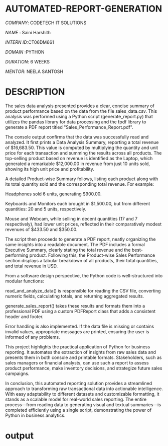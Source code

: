 # AUTOMATED-REPORT-GENERATION


*COMPANY*: CODETECH IT SOLUTIONS

*NAME* : Saini Harshith

*INTERN ID*:CT06DM661

*DOMAIN* :PYTHON 

*DURATION*: 6 WEEKS

*MENTOR*: NEELA SANTOSH

# DESCRIPTION

The sales data analysis presented provides a clear, concise summary of product performance based on the data from the file sales_data.csv. This analysis was performed using a Python script (generate_report.py) that utilizes the pandas library for data processing and the fpdf library to generate a PDF report titled "Sales_Performance_Report.pdf".

The console output confirms that the data was successfully read and analyzed. It first prints a Data Analysis Summary, reporting a total revenue of $16,683.50. This value is computed by multiplying the quantity and unit price for each transaction and summing the results across all products. The top-selling product based on revenue is identified as the Laptop, which generated a remarkable $12,000.00 in revenue from just 10 units sold, showing its high unit price and profitability.

A detailed Product-wise Summary follows, listing each product along with its total quantity sold and the corresponding total revenue. For example:

Headphones sold 6 units, generating $900.00.

Keyboards and Monitors each brought in $1,500.00, but from different quantities: 20 and 5 units, respectively.

Mouse and Webcam, while selling in decent quantities (17 and 7 respectively), had lower unit prices, reflected in their comparatively modest revenues of $433.50 and $350.00.

The script then proceeds to generate a PDF report, neatly organizing the same insights into a readable document. The PDF includes a formal Executive Summary, clearly stating the total revenue and the best-performing product. Following this, the Product-wise Sales Performance section displays a tabular breakdown of all products, their total quantities, and total revenue in USD.

From a software design perspective, the Python code is well-structured into modular functions:

read_and_analyze_data() is responsible for reading the CSV file, converting numeric fields, calculating totals, and returning aggregated results.

generate_sales_report() takes these results and formats them into a professional PDF using a custom PDFReport class that adds a consistent header and footer.

Error handling is also implemented. If the data file is missing or contains invalid values, appropriate messages are printed, ensuring the user is informed of any problems.

This project highlights the practical application of Python for business reporting. It automates the extraction of insights from raw sales data and presents them in both console and printable formats. Stakeholders, such as sales managers or financial analysts, can use such a report to assess product performance, make inventory decisions, and strategize future sales campaigns.

In conclusion, this automated reporting solution provides a streamlined approach to transforming raw transactional data into actionable intelligence. With easy adaptability to different datasets and customizable formatting, it stands as a scalable model for real-world sales reporting. The entire process—from reading data to generating visual and textual summaries—is completed efficiently using a single script, demonstrating the power of Python in business analytics.

# output

